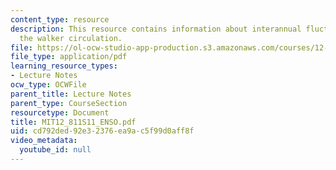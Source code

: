 ```yaml
---
content_type: resource
description: This resource contains information about interannual fluctuations of
  the walker circulation.
file: https://ol-ocw-studio-app-production.s3.amazonaws.com/courses/12-811-tropical-meteorology-spring-2011/cd792ded92e32376ea9ac5f99d0aff8f_MIT12_811S11_ENSO.pdf
file_type: application/pdf
learning_resource_types:
- Lecture Notes
ocw_type: OCWFile
parent_title: Lecture Notes
parent_type: CourseSection
resourcetype: Document
title: MIT12_811S11_ENSO.pdf
uid: cd792ded-92e3-2376-ea9a-c5f99d0aff8f
video_metadata:
  youtube_id: null
---
```

